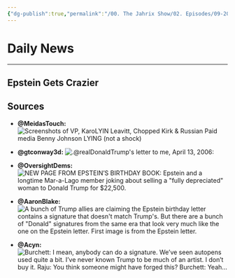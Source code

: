 ```yaml
---
{"dg-publish":true,"permalink":"/00. The Jahrix Show/02. Episodes/09-2025/09/","tags":["jahrixshow","politics","dailynews","trump2025","epstein"],"created":"2025-09-09T06:34:46.870-04:00","updated":"2025-09-13T11:09:04.339-04:00"}
---
```


# Daily News
---
## Epstein Gets Crazier
## Sources
  - **@MeidasTouch:** ![Screenshots of VP, KaroLYIN Leavitt, Chopped Kirk & Russian Paid media Benny Johnson LYING (not a shock)](https://x.com/MeidasTouch/status/1965199508423508117)
  
  - **@gtconway3d:**
  ![.@realDonaldTrump's letter to me, April 13, 2006:](https://x.com/gtconway3d/status/1965161506343108998)  


  - **@OversightDems:** ![NEW PAGE FROM EPSTEIN’S BIRTHDAY BOOK: Epstein and a longtime Mar-a-Lago member joking about selling a "fully depreciated" woman to Donald Trump for $22,500.](https://x.com/OversightDems/status/1965175322590237091)  

  - **@AaronBlake:** 
  ![A bunch of Trump allies are claiming the Epstein birthday letter contains a signature that doesn't match Trump's. But there are a bunch of "Donald" signatures from the same era that look very much like the one on the Epstein letter. First image is from the Epstein letter.](https://x.com/AaronBlake/status/1965145695939428807) 

  - **@Acyn:** 
  ![Burchett: I mean, anybody can do a signature. We’ve seen autopens used quite a bit. I’ve never known Trump to be much of an artist. I don’t buy it. Raju: You think someone might have forged this? Burchett: Yeah…](https://x.com/Acyn/status/1965221247182373375)  

